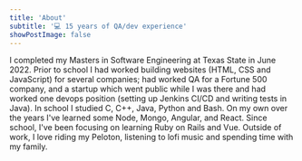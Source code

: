 ```yaml
---
title: 'About'
subtitle: '💻 15 years of QA/dev experience'
showPostImage: false
---
```

I completed my Masters in Software Engineering at Texas State in June 2022. Prior to school I had worked building websites (HTML, CSS and JavaScript) for several companies; had worked QA for a Fortune 500 company, and a startup which went public while I was there and had worked one devops position (setting up Jenkins CI/CD and writing tests in Java). In school I studied C, C++, Java, Python and Bash. On my own over the years I've learned some Node, Mongo, Angular, and React. Since school, I've been focusing on learning Ruby on Rails and Vue. Outside of work, I love riding my Peloton, listening to lofi music and spending time with my family.